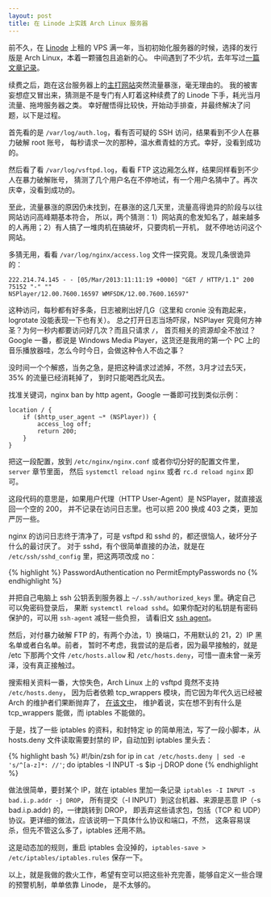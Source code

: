 ```yaml
---
layout: post
title: 在 Linode 上实践 Arch Linux 服务器
---
```


前不久，在 [Linode](http://www.linode.com/?r=68f426201eccec510039ab0c2b6e5f5624d28b02)
上租的 VPS 满一年，当初初始化服务器的时候，选择的发行版是 Arch Linux，本着一颗骚包且追新的心。
中间遇到了不少坑，去年写过[一篇文章记录](/binary/when-arch-linux-met-linode)。

续费之后，跑在这台服务器上的[主打网站](http://luoo.net)突然流量暴涨，毫无理由的。
我的被害妄想症又冒出来，猜测是不是专门有人盯着这种续费了的 Linode 下手，耗光当月流量、拖垮服务器之类。
幸好醒悟得比较快，开始动手排查，并最终解决了问题，以下是过程。

首先看的是 `/var/log/auth.log`，看有否可疑的 SSH 访问，结果看到不少人在暴力破解 root 账号，
每秒请求一次的那种，温水煮青蛙的方式。幸好，没看到成功的。

然后看了看 `/var/log/vsftpd.log`，看看 FTP 这边厢怎么样，结果同样看到不少人在暴力破解账号，
猜测了几个用户名在不停地试，有一个用户名猜中了。再次庆幸，没看到成功的。

至此，流量暴涨的原因仍未找到，在暴涨的这几天里，流量高得诡异的阶段与以往网站访问高峰期基本符合，
所以，两个猜测：1）网站真的愈发知名了，越来越多的人再用；2）有人搞了一堆肉机在搞破坏，只要肉机一开机，
就不停地访问这个网站。

多猜无用，看看 `/var/log/nginx/access.log` 文件一探究竟。发现几条很诡异的：

    222.214.74.145 - - [05/Mar/2013:11:11:19 +0000] "GET / HTTP/1.1" 200 75152 "-" ""
    NSPlayer/12.00.7600.16597 WMFSDK/12.00.7600.16597"

这种访问，每秒都有好多条，日志被刷出好几G（这里和 cronie 没有跑起来，logrotate 没能表现一下也有关）。
总之打开日志当场吓尿，NSPlayer 究竟何方神圣？为何一秒内都要访问好几次？而且只请求 `/`，
首页相关的资源却全不放过？Google 一番，都说是 Windows Media Player，这货还是我用的第一个 PC
上的音乐播放器哇，怎么今时今日，会做这种令人不齿之事？

没时间一个个解惑，当务之急，是把这种请求过滤掉，不然，3月才过去5天，35% 的流量已经消耗掉了，
到时只能喝西北风去。

找准关键词，nginx ban by http agent，Google 一番即可找到类似示例：

    location / {
        if ($http_user_agent ~* (NSPlayer)) {
            access_log off;
            return 200;
        }
    }

把这一段配置，放到 `/etc/nginx/nginx.conf` 或者你切分好的配置文件里，`server` 章节里面，
然后 `systemctl reload nginx` 或者 `rc.d reload nginx` 即可。

这段代码的意思是，如果用户代理（HTTP User-Agent）是 NSPlayer，就直接返回一个空的 200，
并不记录在访问日志里。也可以把 200 换成 403 之类，更加严厉一些。

nginx 的访问日志终于清净了，可是 vsftpd 和 sshd 的，都还很恼人，破坏分子什么的最讨厌了。
对于 sshd，有个很简单直接的办法，就是在 `/etc/ssh/sshd_config` 里，把这两项改成 no：

{% highlight %}
PasswordAuthentication no
PermitEmptyPasswords no
{% endhighlight %}

并把自己电脑上 ssh 公钥丢到服务器上 `~/.ssh/authorized_keys` 里。确定自己可以免密码登录后，
果断 `systemctl reload sshd`。如果你配对的私钥是有密码保护的，可以用 `ssh-agent` 减轻一些负担，
请看旧文 [ssh agent](/binary/ssh-agent)。

然后，对付暴力破解 FTP 的，有两个办法，1）换端口，不用默认的 21，2）IP 黑名单或者白名单。前者，
暂时不考虑，我尝试的是后者，因为最早接触的，就是 /etc 下那两个文件 `/etc/hosts.allow` 和
`/etc/hosts.deny`，可惜一直未曾一亲芳泽，没有真正接触过。

搜索相关资料一番，大惊失色，Arch Linux 上的 vsftpd 竟然不支持 `/etc/hosts.deny`，
因为后者依赖 tcp_wrappers 模块，而它因为年代久远已经被 Arch 的维护者们果断抛弃了，
[在该文中](http://archlinux.2023198.n4.nabble.com/dropping-tcp-wrapper-support-td4666245.html)，
维护着说，实在想不到有什么是 tcp_wrappers 能做，而 iptables 不能做的。

于是，找了一些 iptables 的资料，和封特定 ip 的简单用法，写了一段小脚本，从 hosts.deny
文件读取需要封禁的 IP，自动加到 iptables 里头去：

{% highlight bash %}
#!/bin/zsh
for ip in `cat /etc/hosts.deny | sed -e 's/^[a-z]*: //'`; do
  iptables -I INPUT -s $ip -j DROP
done
{% endhighlight %}

做法很简单，要封某个 IP，就在 iptables 里加一条记录 `iptables -I INPUT -s bad.i.p.addr -j DROP`，
所有提交（-I INPUT）到这台机器、来源是恶意 IP（-s bad.i.p.addr) 的，一律跳转到 DROP，
即丢弃这些请求包，包括（TCP 和 UDP）协议。更详细的做法，应该说明一下具体什么协议和端口，不然，
这条容易误杀，但先不管这么多了，iptables 还用不熟。

这是动态加的规则，重启 iptables 会没掉的，`iptables-save > /etc/iptables/iptables.rules`
保存一下。

以上，就是我做的救火工作，希望有空可以把这些补充完善，能够自定义一些合理的预警机制，单单依靠 Linode，
是不太够的。